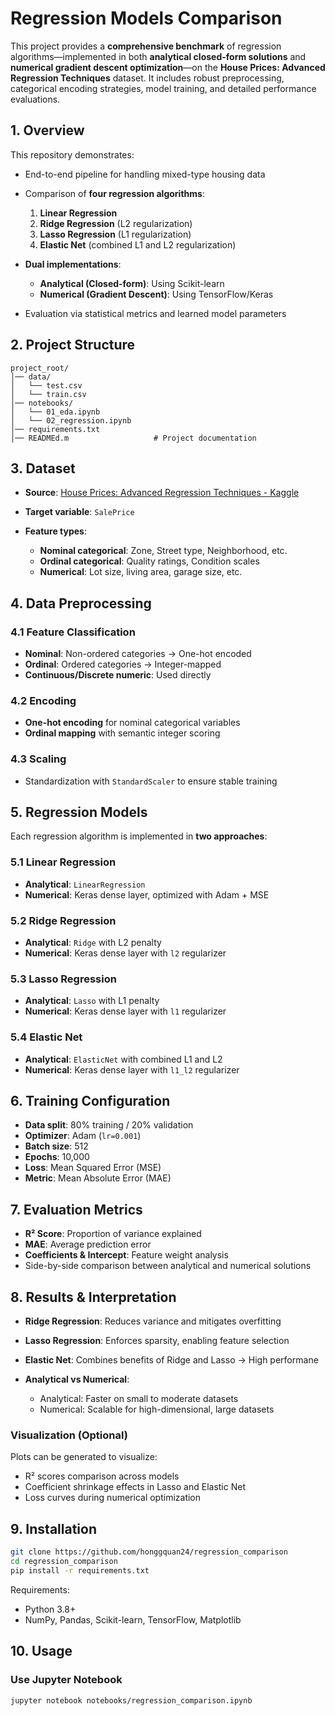 # Regression Models Comparison

This project provides a **comprehensive benchmark** of regression algorithms—implemented in both **analytical closed-form solutions** and **numerical gradient descent optimization**—on the **House Prices: Advanced Regression Techniques** dataset. It includes robust preprocessing, categorical encoding strategies, model training, and detailed performance evaluations.



## 1. Overview

This repository demonstrates:

* End-to-end pipeline for handling mixed-type housing data
* Comparison of **four regression algorithms**:

  1. **Linear Regression**
  2. **Ridge Regression** (L2 regularization)
  3. **Lasso Regression** (L1 regularization)
  4. **Elastic Net** (combined L1 and L2 regularization)
* **Dual implementations**:

  * **Analytical (Closed-form)**: Using Scikit-learn
  * **Numerical (Gradient Descent)**: Using TensorFlow/Keras
* Evaluation via statistical metrics and learned model parameters



## 2. Project Structure

```
project_root/
│── data/
│   └── test.csv
│   └── train.csv
│── notebooks/
│   └── 01_eda.ipynb
│   └── 02_regression.ipynb
│── requirements.txt             
│── READMEd.m                   # Project documentation
```



## 3. Dataset

* **Source**: [House Prices: Advanced Regression Techniques - Kaggle](https://www.kaggle.com/competitions/house-prices-advanced-regression-techniques)
* **Target variable**: `SalePrice`
* **Feature types**:

  * **Nominal categorical**: Zone, Street type, Neighborhood, etc.
  * **Ordinal categorical**: Quality ratings, Condition scales
  * **Numerical**: Lot size, living area, garage size, etc.



## 4. Data Preprocessing

### 4.1 Feature Classification

* **Nominal**: Non-ordered categories → One-hot encoded
* **Ordinal**: Ordered categories → Integer-mapped
* **Continuous/Discrete numeric**: Used directly

### 4.2 Encoding

* **One-hot encoding** for nominal categorical variables
* **Ordinal mapping** with semantic integer scoring

### 4.3 Scaling

* Standardization with `StandardScaler` to ensure stable training



## 5. Regression Models

Each regression algorithm is implemented in **two approaches**:

### 5.1 Linear Regression

* **Analytical**: `LinearRegression`
* **Numerical**: Keras dense layer, optimized with Adam + MSE

### 5.2 Ridge Regression

* **Analytical**: `Ridge` with L2 penalty
* **Numerical**: Keras dense layer with `l2` regularizer

### 5.3 Lasso Regression

* **Analytical**: `Lasso` with L1 penalty
* **Numerical**: Keras dense layer with `l1` regularizer

### 5.4 Elastic Net

* **Analytical**: `ElasticNet` with combined L1 and L2
* **Numerical**: Keras dense layer with `l1_l2` regularizer



## 6. Training Configuration

* **Data split**: 80% training / 20% validation
* **Optimizer**: Adam (`lr=0.001`)
* **Batch size**: 512
* **Epochs**: 10,000
* **Loss**: Mean Squared Error (MSE)
* **Metric**: Mean Absolute Error (MAE)



## 7. Evaluation Metrics

* **R² Score**: Proportion of variance explained
* **MAE**: Average prediction error
* **Coefficients & Intercept**: Feature weight analysis
* Side-by-side comparison between analytical and numerical solutions



## 8. Results & Interpretation

* **Ridge Regression**: Reduces variance and mitigates overfitting
* **Lasso Regression**: Enforces sparsity, enabling feature selection
* **Elastic Net**: Combines benefits of Ridge and Lasso -> High performane 
* **Analytical vs Numerical**:

  * Analytical: Faster on small to moderate datasets
  * Numerical: Scalable for high-dimensional, large datasets

### Visualization (Optional)

Plots can be generated to visualize:

* R² scores comparison across models
* Coefficient shrinkage effects in Lasso and Elastic Net
* Loss curves during numerical optimization



## 9. Installation

```bash
git clone https://github.com/honggquan24/regression_comparison
cd regression_comparison
pip install -r requirements.txt
```

Requirements:

* Python 3.8+
* NumPy, Pandas, Scikit-learn, TensorFlow, Matplotlib



## 10. Usage

### Use Jupyter Notebook

```bash
jupyter notebook notebooks/regression_comparison.ipynb
```